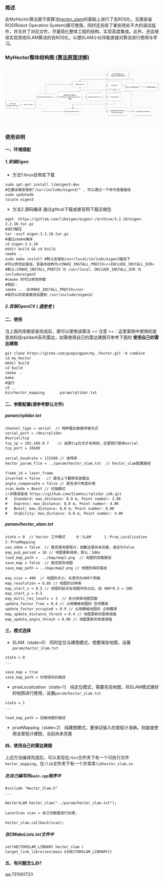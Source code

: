 ### 简述

此MyHector算法基于原算法[hector_slam](https://github.com/tu-darmstadt-ros-pkg/hector_slam)的基础上进行了去ROS化，无需安装ROS(Robot Operation System)便可使用，同时还去除了某些用处不大的调试组件，并合并了对应文件，尽量简化整体工程的结构，实现高度集成。此外，还会继续实现其他SLAM算法的去ROS化，以便SLAM小伙伴能直接对算法进行使用与学习。

### MyHector整体结构图      [(算法原理详解)](https://gitee.com/guopingpan/my_-hector)

![](image.png)

### 使用说明

#### 一、环境搭配

#####  1.安装Eigen
- 方法1.linux自带库下载
```
sudo apt-get install libeigen3-dev
#位置会被安装到"/usr/include/eigen3/" , 可以通过一下命令查看路径
sudo updatedb
locate eigen3
```
- 方法2.源码编译
通过github下载或者官网下载压缩包
```
wget  https://gitlab.com/libeigen/eigen/-/archive/3.2.10/eigen-3.2.10.tar.gz
#进行解压
tar -xvzf eigen-3.2.10.tar.gz 
#通过cmake编译
cd eigen-3.2.10
mkdir build && cd build
cmake ..
sudo make install #默认安装到/usr/local/include/eigen3路径下
#可以修改此路径，其基本结构为<CMAKE_INSTALL_PREFIX>/<INCLUDE_INSTALL_DIR>
#默认:CMAKE_INSTALL_PREFIX 为 /usr/local，INCLUDE_INSTALL_DIR 为 include/eigen3
#cmake 时可以修改参数
#例如：
cmake .. -DCMAKE_INSTALL_PREFIX=/usr
#就可以将安装路径设置到 /usr/include/eigen3/
```
#####  2.安装OpenCV ( [请参考](https://www.jianshu.com/p/403ab3aa04ed) )
#### 二、使用
当上面的库都安装完成后，便可以使用该算法
== 注意 ==：这里案例中使用的是思岚科技rplidarA系列雷达，如需使用自己的雷达建图可参考下面的 **使用自己的雷达建图**
```
git clone https://gitee.com/guopingpan/my_-hector.git -b combine
cd my_hector
mkdir build
cd build
cmake ..
make
#运行
cd ..
bin/hector_mapping       param/rplidar.txt
```
#### 二、参数配置(请参考默认文件)
##### param/rplidar.txt
```
channel_type = serial  // 两种雷达数据传输方式
serial_port = /dev/rplidar
#serial/tcp
tcp_ip = 192.168.0.7    // 选择tcp方式才会用到，这里我们使用serial
tcp_port = 20108

serial_baudrate = 115200 // 波特率
hector_param_file = ../param/hector_slam.txt  // hector_slam配置路径

frame_id = laser_frame
inverted = false   // 是否上下翻转安装雷达
angle_compensate = false // 是否进行角度补偿
scan_mode = Boost // 扫描模式 
//详情请查询 https://github.com/Slamtec/rplidar_sdk.git
#	Standard: max_distance: 8.0 m, Point number: 2.0K
#	Express: max_distance: 8.0 m, Point number: 4.0K
#	Boost: max_distance: 8.0 m, Point number: 8.0K
#	Stability: max_distance: 8.0 m, Point number: 4.0K

```
##### param/hector_slam.txt
```
state = 0  // hector 工作模式     0：SLAM      1：Prue_Localization      2：PrueMapping
use_odom = false  // 是否使用里程计，抱歉这里尚未完善，请设为false
map_pub_period = 10 // 地图更新频率，默认：10Hz
load_map_path =  ../map/map1.png  // 地图的加载路径
save_map = false  // 是否保存地图
save_map_path = ../map/map2.png // 地图的保存路径

map_size = 400  // 地图的大小，长宽均为400个网格
map_resolution = 0.05 // 地图的分辨率
map_start_x = 0.5 // 地图的起点在地图中的占比，如 400*0.5 = 200
map_start_y = 0.5
map_multi_res_levels = 3  // 多分辨率地图层数
update_factor_free = 0.4 // 占用栅格地图的 空闲概率
update_factor_occupied = 0.9 // 占用栅格地图的 占用概率
map_update_distance_thresh = 0.4 // 地图更新的距离阈值
map_update_angle_thresh = 0.06 // 地图更新的角度阈值
```
#### 三、模式选择

*   SLAM（state=0）
 同时定位与建图模式，想要保存地图，设置`param/hector_slam.txt`
```
state = 0
...

save_map = true
save_map_path = 你想保存的路径
```
*   prueLocalization（state=1）
纯定位模式，需要先验地图，将SLAM模式建好的地图进行使用，设置`param/hector_slam.txt`
```
state = 1
...

load_map_path = 加载地图的路径
```
*   prueMapping（state=2）
纯建图模式，要保证输入的里程计准确，则直接使用该里程计建图，当前尚未完善

#### 四、使用自己的雷达建图

上述方法编译完成后，可以发现在`/bin`文件夹下有一个可执行文件`hector_mapping`，在`/lib`文件夹下有一个共享库`libhector_slam.so`

##### 在自己编写的`main.cpp`程序中
```
#include "Hector_Slam.h"
...

HectorSLAM hector_slam("../param/hector_slam.txt");

LaserScan scan = 自己对数据进行处理;

hector_slam.callback(scan);
```
##### 在CMakeLists.txt文件中
```
set(HECTORSLAM_LIBRARY hector_slam )
target_link_libraries(main ${HECTORSLAM_LIBRARY})
```

#### 五、有问题怎么办?
qq:731061720